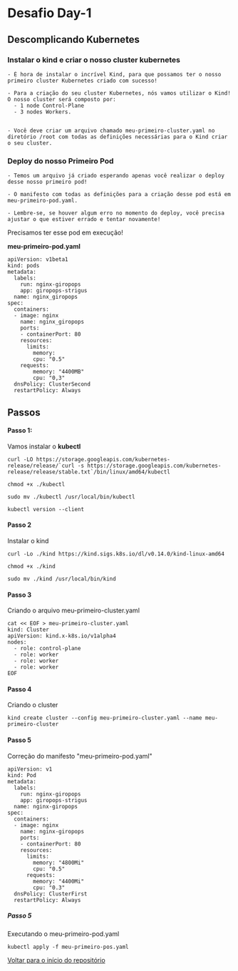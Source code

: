 # Desafio Day-1

## Descomplicando Kubernetes


### Instalar o kind e criar o nosso cluster kubernetes

    - É hora de instalar o incrível Kind, para que possamos ter o nosso primeiro cluster Kubernetes criado com sucesso!

    - Para a criação do seu cluster Kubernetes, nós vamos utilizar o Kind! O nosso cluster será composto por:  
      - 1 node Control-Plane
      - 3 nodes Workers.  


    - Você deve criar um arquivo chamado meu-primeiro-cluster.yaml no diretório /root com todas as definições necessárias para o Kind criar o seu cluster.  

### Deploy do nosso Primeiro Pod

    - Temos um arquivo já criado esperando apenas você realizar o deploy desse nosso primeiro pod!

    - O manifesto com todas as definições para a criação desse pod está em meu-primeiro-pod.yaml.

    - Lembre-se, se houver algum erro no momento do deploy, você precisa ajustar o que estiver errado e tentar novamente!

Precisamos ter esse pod em execução!

**meu-primeiro-pod.yaml**
```
apiVersion: v1beta1
kind: pods
metadata:
  labels:
    run: nginx-giropops
    app: giropops-strigus
  name: nginx_giropops
spec:
  containers:
  - image: nginx
    name: nginx_giropops
    ports:
    - containerPort: 80
    resources: 
      limits: 
        memory:
        cpu: "0.5"
    requests:
        memory: "4400MB"
        cpu: "0,3"
  dnsPolicy: ClusterSecond
  restartPolicy: Always
```

## Passos

#### Passo 1:

Vamos instalar o **kubectl**
```
curl -LO https://storage.googleapis.com/kubernetes-release/release/`curl -s https://storage.googleapis.com/kubernetes-release/release/stable.txt`/bin/linux/amd64/kubectl

chmod +x ./kubectl

sudo mv ./kubectl /usr/local/bin/kubectl

kubectl version --client
```  

#### Passo 2

Instalar o kind
```
curl -Lo ./kind https://kind.sigs.k8s.io/dl/v0.14.0/kind-linux-amd64

chmod +x ./kind

sudo mv ./kind /usr/local/bin/kind
```  

#### Passo 3

Criando o arquivo meu-primeiro-cluster.yaml
```
cat << EOF > meu-primeiro-cluster.yaml
kind: Cluster
apiVersion: kind.x-k8s.io/v1alpha4
nodes:
  - role: control-plane
  - role: worker
  - role: worker
  - role: worker
EOF
```  

#### Passo 4

Criando o cluster
```
kind create cluster --config meu-primeiro-cluster.yaml --name meu-primeiro-cluster
```

#### Passo 5  

Correção do manifesto "meu-primeiro-pod.yaml"

```
apiVersion: v1
kind: Pod
metadata:
  labels:
    run: nginx-giropops
    app: giropops-strigus
  name: nginx-giropops
spec:
  containers:
  - image: nginx
    name: nginx-giropops
    ports:
    - containerPort: 80
    resources:
      limits:
        memory: "4800Mi"
        cpu: "0.5"
      requests:
        memory: "4400Mi"
        cpu: "0.3"
  dnsPolicy: ClusterFirst
  restartPolicy: Always
  ```  

##### Passo 5

Executando o meu-primeiro-pod.yaml

```
kubectl apply -f meu-primeiro-pos.yaml
```

[Voltar para o início do repositório](https://github.com/israeldoamaral/pick2024-descomplicando-kubernetes)